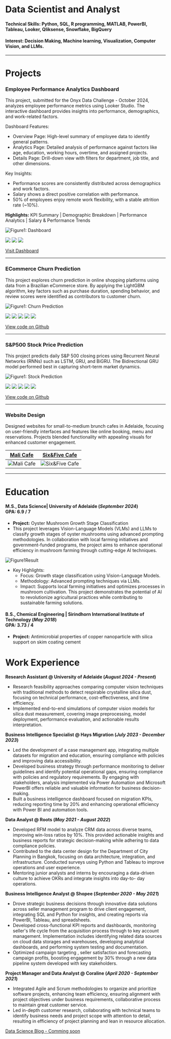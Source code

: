 # Data Scientist and Analyst

#### Technical Skills: Python, SQL, R programming, MATLAB, PowerBI, Tableau, Looker, Qliksense, Snowflake, BigQuery
#### Interest: Decision Making, Machine learning, Visualization, Computer Vision, and LLMs.

-----

# Projects

### Employee Performance Analytics Dashboard
This project, submitted for the Onyx Data Challenge - October 2024, analyzes employee performance metrics using Looker Studio. The interactive dashboard provides insights into performance, demographics, and work-related factors.

Dashboard Features:

- Overview Page: High-level summary of employee data to identify general patterns.
- Analytics Page: Detailed analysis of performance against factors like age, education, working hours, overtime, and assigned projects.
- Details Page: Drill-down view with filters for department, job title, and other dimensions.

Key Insights:
- Performance scores are consistently distributed across demographics and work factors.
- Salary shows a direct positive correlation with performance.
- 50% of employees enjoy remote work flexibility, with a stable attrition rate (~10%).
  
**Highlights:** KPI Summary | Demographic Breakdown | Performance Analytics | Salary & Performance Trends

![Figure1: Dashboard](/assets/img/Looker_dashboard.png) 

[![](https://img.shields.io/badge/Python-white?logo=Python)](#) [![](https://img.shields.io/badge/Looker-white?logo=Looker)](#) [![](https://img.shields.io/badge/Overleaf-white?logo=Overleaf)](#)

[Visit Dashboard](https://lookerstudio.google.com/u/0/reporting/10288174-8291-4523-ac3a-74ee9efe5b71/page/K4kEE)

-----

### ECommerce Churn Prediction

This project explores churn prediction in online shopping platforms using data from a Brazilian eCommerce store. By applying the LightGBM algorithm, key factors such as purchase duration, spending behavior, and review scores were identified as contributors to customer churn. 

![Figure1: Churn Prediction](/assets/img/Churn_Fig1.png) 

[![](https://img.shields.io/badge/R-white?logo=R)](#) [![](https://img.shields.io/badge/Plotly-white?logo=Plotly)](#) [![](https://img.shields.io/badge/Tidyverse-white?logo=Tidyverse)](#) [![](https://img.shields.io/badge/Tidymodels-white?logo=Tidymodels)](#) [![](https://img.shields.io/badge/Overleaf-white?logo=Overleaf)](#)

[View code on Github](https://github.com/possakorn/DataScience-AcademicMaterial/tree/main/05_BigDataProject)

-----

### S&P500 Stock Price Prediction

This project predicts daily S&P 500 closing prices using Recurrent Neural Networks (RNNs) such as LSTM, GRU, and BiGRU. The Bidirectional GRU model performed best in capturing short-term market dynamics.

![Figure1: Stock Prediction](/assets/img/Stock_Fig6.png) 

[![](https://img.shields.io/badge/Python-white?logo=Python)](#) [![](https://img.shields.io/badge/Jupyter-white?logo=Jupyter)](#) [![](https://img.shields.io/badge/PyTorch-white?logo=pytorch)](#) [![](https://img.shields.io/badge/HuggingFace_Transformers-white?logo=huggingface)](#) [![](https://img.shields.io/badge/Overleaf-white?logo=Overleaf)](#)

[View code on Github](https://github.com/possakorn/DataScience-AcademicMaterial/blob/main/06_Deeplearning/DeepLearning_StockPricePrediction_RNN.pdf)

-----

### Website Design

Designed websites for small-to-medium brunch cafes in Adelaide, focusing on user-friendly interfaces and features like online booking, menu and reservations. Projects blended functionality with appealing visuals for enhanced customer engagement.

[Mali Cafe](https://www.malicafe.com.au/)           |  [Six&Five Cafe](https://www.sixandfivecafe.com.au/)
:-------------------------:|:-------------------------:
![Mali Cafe](/assets/img/websiteprofile_malicafe.png)  |   ![Six&Five Cafe](/assets/img/websiteprofile_sixandfivecafe.png) 


-----

# Education
							       		
#### M.S., Data Science| University of Adelaide (_September 2024_) <br> GPA: 6.9 / 7
- **Project:** Oyster Mushroom Growth Stage Classification
- This project leverages Vision-Language Models (VLMs) and LLMs to classify growth stages of oyster mushrooms using advanced prompting methodologies. In collaboration with local farming initiatives and government-funded programs, the project aims to enhance operational efficiency in mushroom farming through cutting-edge AI techniques.

![Figure1Result](/assets/img/FinalProjects.png) 

- Key Highlights:
  - Focus: Growth stage classification using Vision-Language Models.
  - Methodology: Advanced prompting techniques via LLMs.
  - Impact: Supports local farming initiatives and optimizes processes in mushroom cultivation.
This project demonstrates the potential of AI to revolutionize agricultural practices while contributing to sustainable farming solutions.




#### B.S., Chemical Engineering | Sirindhorn International Institute of Technology (_May 2018_) <br> GPA: 3.73 / 4
- **Project:** Antimicrobial properties of copper nanoparticle with silica support on skim coating cement

# Work Experience
**Research Assistant @ University of Adelaide (_August 2024 - Present_)**
- Research feasibility approaches comparing computer vision techniques with traditional methods to detect respirable crystalline silica dust, focusing on technical performance, cost-effectiveness, and time efficiency.
- Implemented end-to-end simulations of computer vision models for silica dust measurement, covering image preprocessing, model deployment, performance evaluation, and actionable results interpretation.

**Business Intelligence Specialist @ Hays Migration (_July 2023 - December 2023_)**
- Led the development of a case management app, integrating multiple datasets for migration and education, ensuring compliance with policies and improving data accessibility.
- Developed business strategy through performance monitoring to deliver guidelines and identify potential operational gaps, ensuring compliance with policies and regulatory requirements. By engaging with stakeholders, analysis implemented via Power Automation and Microsoft PowerBI offers reliable and valuable information for business decision-making.
- Built a business intelligence dashboard focused on migration KPIs, reducing reporting time by 20% and enhancing operational efficiency with Power BI and automation tools.

**Data Analyst @ Roots (_May 2021 - August 2022_)**
- Developed RFM model to analyze CRM data across diverse teams, improving win-loss ratios by 10%. This provided actionable insights and business reports for strategic decision-making while adhering to data compliance policies.
- Contributed to the data center design for the Department of City Planning in Bangkok, focusing on data architecture, integration, and infrastructure. Conducted surveys using Python and Tableau to improve operations and user experience.
- Mentoring junior analysts and interns by encouraging a data-driven culture to achieve OKRs and integrate insights into day-to- day operations.

**Business Intelligence Analyst @ Shopee (_September 2020 - May 2021_)**
- Drove strategic business decisions through innovative data solutions across seller management program to drive client engagement, integrating SQL and Python for insights, and creating reports via PowerBI, Tableau, and spreadsheets.
- Developed cross-functional KPI reports and dashboards, monitoring seller's life cycle from the acquisition process through to key account management. Implementation includes identifying related data sources on cloud data storages and warehouses, developing analytical dashboards, and performing system testing and documentation.
- Optimized campaign targeting , seller satisfaction and forecasting campaign profits, boosting engagement by 30% through a new data pipeline system developed with key stakeholders.

**Project Manager and Data Analyst @ Coraline (_April 2020 - September 2021_)**
- Integrated Agile and Scrum methodologies to organize and prioritize software projects, enhancing team efficiency, ensuring alignment with project objectives under business requirements, collaborative process to maintain great customer service.
- Led in-depth customer research, collaborating with technical teams to identify business needs and project scope with attention to detail, resulting in efficiency of project planning and lean in resource allocation.


<!-- ## Publications
1. Talebi S., Lary D.J., Wijeratne L. OH., and Lary, T. Modeling Autonomic Pupillary Responses from External Stimuli Using Machine Learning (2019). DOI: 10.26717/BJSTR.2019.20.003446 -->

[Data Science Blog - Comming soon](https://medium.com)
